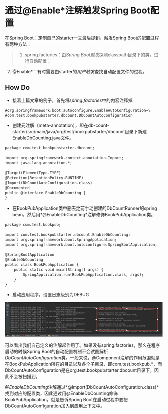 # 通过@Enable*注解触发Spring Boot配置

在[Spring Boot：定制自己的starter](build-your-own-starter.md)一文最后提到，触发Spring Boot的配置过程有两种方法：
>1. spring.factories：由*Spring Boot触发*探测classpath目录下的类，进行自动配置；
2.  @Enable*：有时需要由starter的*用户触发*查找自动配置文件的过程。

## How Do

- 接着上篇文章的例子，首先将*spring.factories*中的内容注释掉

```
#org.springframework.boot.autoconfigure.EnableAutoConfiguration=\
#com.test.bookpubstarter.dbcount.DbCountAutoConfiguration
```

- 创建元注解（meta-annotation），即在db-count-starter/src/main/java/org/test/bookpubstarter/dbcount目录下新建EnableDbCounting.java文件。

```
package com.test.bookpubstarter.dbcount;

import org.springframework.context.annotation.Import;
import java.lang.annotation.*;

@Target(ElementType.TYPE)
@Retention(RetentionPolicy.RUNTIME)
@Import(DbCountAutoConfiguration.class)
@Documented
public @interface EnableDbCounting {
}
```

- 在BookPubApplication类中删去之前手动创建的DbCountRunner的spring bean，然后用*@EnableDbCounting*注解修饰BookPubApplication类。

```
package com.test.bookpub;

import com.test.bookpubstarter.dbcount.EnableDbCounting;
import org.springframework.boot.SpringApplication;
import org.springframework.boot.autoconfigure.SpringBootApplication;

@SpringBootApplication
@EnableDbCounting
public class BookPubApplication {
    public static void main(String[] args) {
        SpringApplication.run(BookPubApplication.class, args);
    }
}
```

- 启动应用程序，设置日志级别为DEBUG

![由starter的用户手动触发配置](images/606.png)

可以看出我们自己定义的注解起作用了。如果没有spring.factories，那么在程序启动的时候Spring Boot的自动配置机制不会试图解析*DbCountAutoConfiguration*类。一般来说，@Component注解的作用范围就是在BookPubApplication所在的目录以及各个子目录，即com.test.bookpub.*，而DbCountAutoConfiguration是在org.test.bookpubstarter.dbcount目录下，因此不会被扫描到。

*@EnableDbCounting*注解通过*@Import(DbCountAutoConfiguration.class)*找到对应的配置类，因此通过用@EnableDbCounting修饰BookPubApplication，就是告诉Spring Boot在启动过程中要把DbCountAutoConfiguration加入到应用上下文中。
